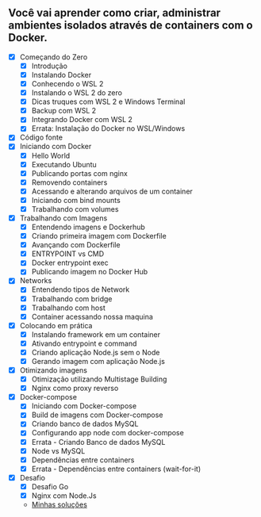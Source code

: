## Você vai aprender como criar, administrar ambientes isolados através de containers com o Docker.

- [x] Começando do Zero
  - [x] Introdução
  - [x] Instalando Docker
  - [x] Conhecendo o WSL 2
  - [x] Instalando o WSL 2 do zero
  - [x] Dicas truques com WSL 2 e Windows Terminal
  - [x] Backup com WSL 2
  - [x] Integrando Docker com WSL 2
  - [x] Errata: Instalação do Docker no WSL/Windows
- [x] Código fonte
- [x] Iniciando com Docker
  - [x] Hello World
  - [x] Executando Ubuntu
  - [x] Publicando portas com nginx
  - [x] Removendo containers
  - [x] Acessando e alterando arquivos de um container
  - [x] Iniciando com bind mounts
  - [x] Trabalhando com volumes
- [x] Trabalhando com Imagens
  - [x] Entendendo imagens e Dockerhub
  - [x] Criando primeira imagem com Dockerfile
  - [x] Avançando com Dockerfile
  - [x] ENTRYPOINT vs CMD
  - [x] Docker entrypoint exec
  - [x] Publicando imagem no Docker Hub
- [x] Networks
  - [x] Entendendo tipos de Network
  - [x] Trabalhando com bridge
  - [x] Trabalhando com host
  - [x] Container acessando nossa maquina
- [x] Colocando em prática
  - [x] Instalando framework em um container
  - [x] Ativando entrypoint e command
  - [x] Criando aplicação Node.js sem o Node
  - [x] Gerando imagem com aplicação Node.js
- [x] Otimizando imagens
  - [x] Otimização utilizando Multistage Building
  - [x] Nginx como proxy reverso
- [x] Docker-compose
  - [x] Iniciando com Docker-compose
  - [x] Build de imagens com Docker-compose
  - [x] Criando banco de dados MySQL
  - [x] Configurando app node com docker-compose
  - [x] Errata - Criando Banco de dados MySQL
  - [x] Node vs MySQL
  - [x] Dependências entre containers
  - [x] Errata - Dependências entre containers (wait-for-it)
- [x] Desafio
  - [x] Desafio Go
  - [x] Nginx com Node.Js
  - [Minhas soluções](https://github.com/Guilheeeerme/fc3-docker)
